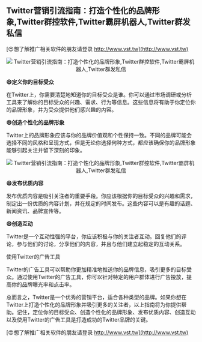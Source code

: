 ## **Twitter营销引流指南：打造个性化的品牌形象,Twitter群控软件,Twitter霸屏机器人,Twitter群发私信**

[😍想了解推广相关软件的朋友请登录 http://www.vst.tw](http://www.vst.tw)

 <center><img src="https://vst.tw/MP4/tuiguang/png/8.png" alt="Twitter营销引流指南：打造个性化的品牌形象,Twitter群控软件,Twitter霸屏机器人,Twitter群发私信"></center>

**😄定义你的目标受众**

在Twitter上，你需要清楚地知道你的目标受众是谁。你可以通过市场调研或分析工具来了解你的目标受众的兴趣、需求、行为等信息。这些信息将有助于你定位你的品牌形象，并为受众提供他们感兴趣的内容。

**😄创造个性化的品牌形象**

Twitter上的品牌形象应该与你的品牌价值观和个性保持一致。不同的品牌可能会选择不同的风格和呈现方式，但是无论你选择何种方式，都应该确保你的品牌形象能够引起关注并留下深刻的印象。

 <center><img src="https://vst.tw/MP4/tuiguang/png/7.png" alt="Twitter营销引流指南：打造个性化的品牌形象,Twitter群控软件,Twitter霸屏机器人,Twitter群发私信"></center>

**😄发布优质内容**

发布优质内容是吸引关注者的重要手段。你应该根据你的目标受众的兴趣和需求，制定出一份优质的内容计划，并在规定的时间发布。这些内容可以是有趣的话题、新闻资讯、品牌宣传等。

**😄创造互动**

Twitter是一个互动性强的平台，你应该积极与你的关注者互动。回复他们的评论，参与他们的讨论，分享他们的内容，并且与他们建立起稳定的互动关系。

使用Twitter的广告工具

Twitter的广告工具可以帮助你更加精准地推送你的品牌信息，吸引更多的目标受众。通过使用Twitter的广告工具，你可以针对特定的用户群体进行广告投放，提高你的品牌曝光率和点击率。

总而言之，Twitter是一个优秀的营销平台，适合各种类型的品牌。如果你想在Twitter上打造个性化的品牌形象并吸引更多的关注者，以上指南将为你提供帮助。记住，定位你的目标受众、创造个性化的品牌形象、发布优质内容、创造互动以及使用Twitter的广告工具是打造成功的Twitter品牌的关键。

[😍想了解推广相关软件的朋友请登录 http://www.vst.tw](http://www.vst.tw)



